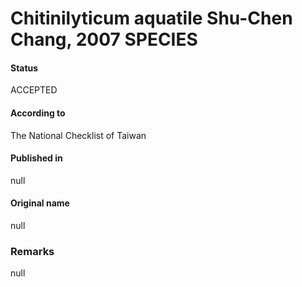 # Chitinilyticum aquatile Shu-Chen Chang, 2007 SPECIES

#### Status
ACCEPTED

#### According to
The National Checklist of Taiwan

#### Published in
null

#### Original name
null

### Remarks
null